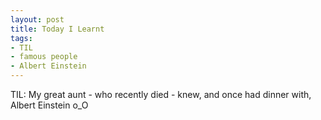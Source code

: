 ```yaml
---
layout: post
title: Today I Learnt
tags:
- TIL
- famous people
- Albert Einstein
---
```


TIL: My great aunt - who recently died - knew, and once had dinner with, Albert Einstein o_O
